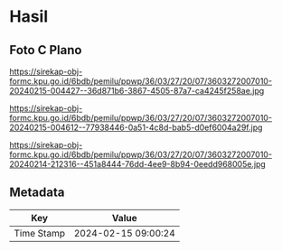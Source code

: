 # Hasil

## Foto C Plano

https://sirekap-obj-formc.kpu.go.id/6bdb/pemilu/ppwp/36/03/27/20/07/3603272007010-20240215-004427--36d871b6-3867-4505-87a7-ca4245f258ae.jpg

https://sirekap-obj-formc.kpu.go.id/6bdb/pemilu/ppwp/36/03/27/20/07/3603272007010-20240215-004612--77938446-0a51-4c8d-bab5-d0ef6004a29f.jpg

https://sirekap-obj-formc.kpu.go.id/6bdb/pemilu/ppwp/36/03/27/20/07/3603272007010-20240214-212316--451a8444-76dd-4ee9-8b94-0eedd968005e.jpg


## Metadata

| Key        | Value               |
| ---------- | ------------------- |
| Time Stamp | 2024-02-15 09:00:24 |



